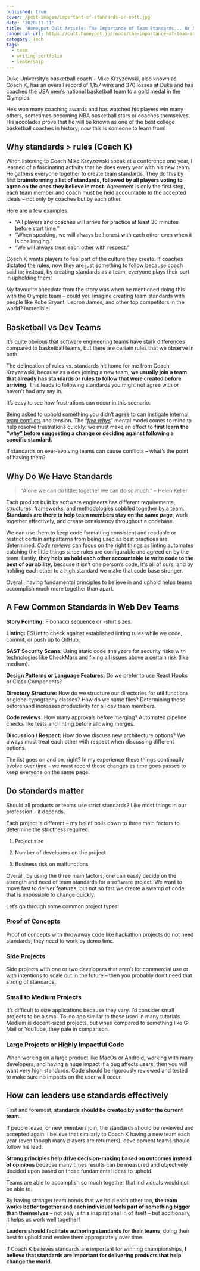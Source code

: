 ```yaml
---
published: true
cover: /post-images/important-of-standards-or-nott.jpg
date: '2020-11-11'
title: "Honeypot Cult Article: The Importance of Team Standards... Or Not?"
canonical_url: https://cult.honeypot.io/reads/the-importance-of-team-standards
category: Tech
tags:
  - team
  - writing portfolio
  - leadership
---
```

Duke University’s basketball coach - Mike Krzyzewski, also known as Coach K, has an overall record of 1,157 wins and 370 losses at Duke and has coached the USA men’s national basketball team to a gold medal in the Olympics.

He’s won many coaching awards and has watched his players win many others, sometimes becoming NBA basketball stars or coaches themselves. His accolades prove that he will be known as one of the best college basketball coaches in history; now this is someone to learn from!

## Why standards > rules (Coach K)

When listening to Coach Mike Krzyzewski speak at a conference one year, I learned of a fascinating activity that he does every year with his new team. He gathers everyone together to create team standards. They do this by first **brainstorming a list of standards, followed by all players voting to agree on the ones they believe in most**. Agreement is only the first step, each team member and coach must be held accountable to the accepted ideals – not only by coaches but by each other.

Here are a few examples:

* “All players and coaches will arrive for practice at least 30 minutes before start time.”
* “When speaking, we will always be honest with each other even when it is challenging.”
* “We will always treat each other with respect.”

Coach K wants players to feel part of the culture they create. If coaches dictated the rules, now they are just something to follow because coach said to; instead, by creating standards as a team, everyone plays their part in upholding them!

My favourite anecdote from the story was when he mentioned doing this with the Olympic team – could you imagine creating team standards with people like Kobe Bryant, Lebron James, and other top competitors in the world? Incredible!

## Basketball vs Dev Teams

It’s quite obvious that software engineering teams have stark differences compared to basketball teams, but there are certain rules that we observe in both.

The delineation of rules vs. standards hit home for me from Coach Krzyzewski, because as a dev joining a new team, **we usually join a team that already has standards or rules to follow that were created before arriving**. This leads to following standards you might not agree with or haven’t had any say in.

It’s easy to see how frustrations can occur in this scenario.

Being asked to uphold something you didn’t agree to can instigate [internal team conflicts](https://cult.honeypot.io/reads/how-to-deal-with-difficult-developers-on-the-team) and tension. The “*[five whys](https://en.wikipedia.org/wiki/Five_whys)*” mental model comes to mind to help resolve frustrations quickly: we must make an effect to **first learn the “why” before suggesting a change or deciding against following a specific standard.**

If standards on ever-evolving teams can cause conflicts – what’s the point of having them?

## Why Do We Have Standards

> “Alone we can do little; together we can do so much.” – Helen Keller

Each product built by software engineers has different requirements, structures, frameworks, and methodologies cobbled together by a team. **Standards are there to help team members stay on the same page**, work together effectively, and create consistency throughout a codebase.

We can use them to keep code formatting consistent and readable or restrict certain antipatterns from being used as best practices are determined. *[Code reviews](https://medium.com/disney-streaming/the-art-of-effective-pull-request-reviews-376d05ce3ad4)* can focus on the right things as linting automates catching the little things since rules are configurable and agreed on by the team. Lastly, **they help us hold each other accountable to write code to the best of our ability,** because it isn’t one person’s code, it's all of ours, and by holding each other to a high standard we make that code base stronger.

Overall, having fundamental principles to believe in and uphold helps teams accomplish much more together than apart.

## A Few Common Standards in Web Dev Teams

**Story Pointing:** Fibonacci sequence or -shirt sizes.

**Linting:** ESLint to check against established linting rules while we code, commit, or push up to GitHub.

**SAST Security Scans:** Using static code analyzers for security risks with technologies like CheckMarx and fixing all issues above a certain risk (like medium).

**Design Patterns or Language Features:** Do we prefer to use React Hooks or Class Components?

**Directory Structure:** How do we structure our directories for util functions or global typography classes? How do we name files? Determining these beforehand increases productivity for all dev team members.

**Code reviews:** How many approvals before merging? Automated pipeline checks like tests and linting before allowing merges.

**Discussion / Respect:** How do we discuss new architecture options? We always must treat each other with respect when discussing different options.

The list goes on and on, right? In my experience these things continually evolve over time – we must record those changes as time goes passes to keep everyone on the same page.

## Do standards matter

Should all products or teams use strict standards? Like most things in our profession – it depends.

Each project is different – my belief boils down to three main factors to determine the strictness required:

1. Project size

2. Number of developers on the project

3. Business risk on malfunctions

Overall, by using the three main factors, one can easily decide on the strength and need of team standards for a software project. We want to move fast to deliver features, but not so fast we create a swamp of code that is impossible to change quickly.

Let’s go through some common project types:

### Proof of Concepts

Proof of concepts with throwaway code like hackathon projects do not need standards, they need to work by demo time.

### Side Projects

Side projects with one or two developers that aren’t for commercial use or with intentions to scale out in the future – then you probably don’t need that strong of standards.

### **Small to Medium Projects**

It’s difficult to size applications because they vary. I’d consider small projects to be a small To-do app similar to those used in many tutorials. Medium is decent-sized projects, but when compared to something like G-Mail or YouTube, they pale in comparison.

### **Large Projects or Highly Impactful Code**

When working on a large product like MacOs or Android, working with many developers, and having a huge impact if a bug affects users, then you will want very high standards. Code should be rigorously reviewed and tested to make sure no impacts on the user will occur.

## How can leaders use standards effectively

First and foremost, **standards should be created by and for the current team.**

If people leave, or new members join, the standards should be reviewed and accepted again. I believe that similarly to Coach K having a new team each year (even though many players are returners), development teams should follow his lead.

**Strong principles help drive decision-making based on outcomes instead of opinions** because many times results can be measured and objectively decided upon based on those fundamental ideas to uphold.

Teams are able to accomplish so much together that individuals would not be able to.

By having stronger team bonds that we hold each other too, **the team works better together and each individual feels part of something bigger than themselves** – not only is this inspirational in of itself – but additionally, it helps us work well together!

**Leaders should facilitate authoring standards for their teams**, doing their best to uphold and evolve them appropriately over time.

If Coach K believes standards are important for winning championships, **I believe that standards are important for delivering products that help change the world.**
